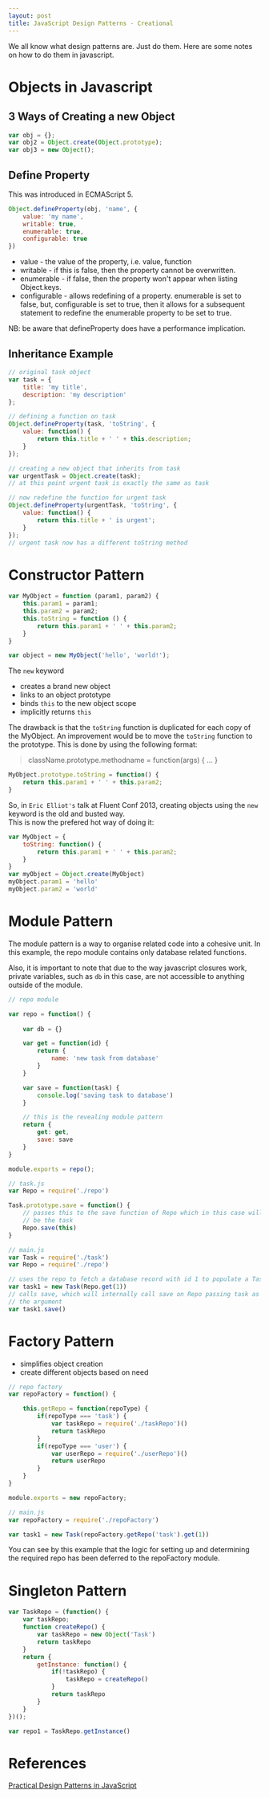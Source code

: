 ```yaml
---
layout: post
title: JavaScript Design Patterns - Creational
---
```


We all know what design patterns are. Just do them. Here are some notes on how to do them in javascript.

# Objects in Javascript

## 3 Ways of Creating a new Object

``` javascript
var obj = {};
var obj2 = Object.create(Object.prototype);
var obj3 = new Object();
```

## Define Property

This was introduced in ECMAScript 5.

``` javascript
Object.defineProperty(obj, 'name', {
    value: 'my name',
    writable: true,
    enumerable: true,
    configurable: true
})
```

* value - the value of the property, i.e. value, function 
* writable - if this is false, then the property cannot be overwritten.
* enumerable - if false, then the property won't appear when listing Object.keys.
* configurable - allows redefining of a property. enumerable is set to false, but, configurable is set to true, then it allows for a subsequent statement to redefine the enumerable property to be set to true.

NB: be aware that defineProperty does have a performance implication.

## Inheritance Example

```javascript
// original task object
var task = {
    title: 'my title',
    description: 'my description'
};

// defining a function on task
Object.defineProperty(task, 'toString', {
    value: function() {
        return this.title + ' ' + this.description;
    }
}); 

// creating a new object that inherits from task
var urgentTask = Object.create(task);
// at this point urgent task is exactly the same as task

// now redefine the function for urgent task
Object.defineProperty(urgentTask, 'toString', {
    value: function() {
        return this.title + ' is urgent';
    }
});
// urgent task now has a different toString method

```

# Constructor Pattern

``` javascript
var MyObject = function (param1, param2) {
    this.param1 = param1;
    this.param2 = param2;
    this.toString = function () {
        return this.param1 + ' ' + this.param2;
    }
}

var object = new MyObject('hello', 'world!');
```

The `new` keyword

* creates a brand new object
* links to an object prototype
* binds `this` to the new object scope
* implicitly returns `this`

The drawback is that the `toString` function is duplicated for each copy of the MyObject.
An improvement would be to move the `toString` function to the prototype.
This is done by using the following format:   

> className.prototype.methodname = function(args) { ... }

``` javascript
MyObject.prototype.toString = function() {
    return this.param1 + ' ' + this.param2;
}
```

So, in `Eric Elliot's` talk at Fluent Conf 2013, creating objects using the `new` keyword is the old and busted way.  
This is now the prefered hot way of doing it:  

``` javascript
var MyObject = {
    toString: function() {
        return this.param1 + ' ' + this.param2;
    }
}
var myObject = Object.create(MyObject)
myObject.param1 = 'hello'
myObject.param2 = 'world'

```

# Module Pattern

The module pattern is a way to organise related code into a cohesive unit. In this example, the repo module contains only database related functions.  

Also, it is important to note that due to the way javascript closures work, private variables, such as `db` in this case, are not accessible to anything outside of the module.

``` javascript
// repo module

var repo = function() {
    
    var db = {}

    var get = function(id) {
        return {
            name: 'new task from database'
        }
    }    

    var save = function(task) {
        console.log('saving task to database')
    }

    // this is the revealing module pattern
    return {
        get: get,
        save: save
    }
}

module.exports = repo();
```

``` javascript
// task.js
var Repo = require('./repo')

Task.prototype.save = function() {
    // passes this to the save function of Repo which in this case will
    // be the task
    Repo.save(this)
}
```

``` javascript
// main.js
var Task = require('./task')
var Repo = require('./repo')

// uses the repo to fetch a database record with id 1 to populate a Task object
var task1 = new Task(Repo.get(1))
// calls save, which will internally call save on Repo passing task as 
// the argument
var task1.save()
```

# Factory Pattern  

 * simplifies object creation
 * create different objects based on need

``` javascript
// repo factory
var repoFactory = function() {

    this.getRepo = function(repoType) {
        if(repoType === 'task') {
            var taskRepo = require('./taskRepo')()
            return taskRepo
        }
        if(repoType === 'user') {
            var userRepo = require('./userRepo')()
            return userRepo
        }
    }
}

module.exports = new repoFactory;
```

``` javascript
// main.js
var repoFactory = require('./repoFactory')

var task1 = new Task(repoFactory.getRepo('task').get(1))
```

You can see by this example that the logic for setting up and determining the required repo has been deferred to the repoFactory module.

# Singleton Pattern

``` javascript
var TaskRepo = (function() {
    var taskRepo;
    function createRepo() {
        var taskRepo = new Object('Task')
        return taskRepo
    }
    return {
        getInstance: function() {
            if(!taskRepo) {
                taskRepo = createRepo()
            }
            return taskRepo
        }
    }
})();

var repo1 = TaskRepo.getInstance()
```


# References
[Practical Design Patterns in JavaScript](https://app.pluralsight.com/library/courses/javascript-practical-design-patterns)  
